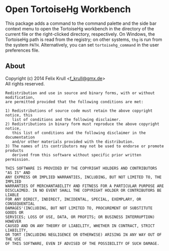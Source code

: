 Open TortoiseHg Workbench
=========================
This package adds a command to the command palette and the side bar context
menu to open the TortoiseHg workbench in the directory of the current file or
the right-clicked directory, respectively. On Windows, the TortoiseHg path is
read from the registry; on other systems, `thg` is run from the system `PATH`.
Alternatively, you can set `tortoisehg_command` in the user preferences file.

## About
Copyright (c) 2014 Felix Krull \<f_krull@gmx.de\>  
All rights reserved.

    Redistribution and use in source and binary forms, with or without modification,
    are permitted provided that the following conditions are met:

    1) Redistributions of source code must retain the above copyright notice, this
       list of conditions and the following disclaimer.  
    2) Redistributions in binary form must reproduce the above copyright notice,
       this list of conditions and the following disclaimer in the documentation
       and/or other materials provided with the distribution.  
    3) The names of its contributors may not be used to endorse or promote products
       derived from this software without specific prior written permission.

    THIS SOFTWARE IS PROVIDED BY THE COPYRIGHT HOLDERS AND CONTRIBUTORS "AS IS" AND
    ANY EXPRESS OR IMPLIED WARRANTIES, INCLUDING, BUT NOT LIMITED TO, THE IMPLIED
    WARRANTIES OF MERCHANTABILITY AND FITNESS FOR A PARTICULAR PURPOSE ARE
    DISCLAIMED. IN NO EVENT SHALL THE COPYRIGHT HOLDER OR CONTRIBUTORS BE LIABLE
    FOR ANY DIRECT, INDIRECT, INCIDENTAL, SPECIAL, EXEMPLARY, OR CONSEQUENTIAL
    DAMAGES'(INCLUDING, BUT NOT LIMITED TO, PROCUREMENT OF SUBSTITUTE GOODS OR
    SERVICES; LOSS OF USE, DATA, OR PROFITS; OR BUSINESS INTERRUPTION) HOWEVER
    CAUSED AND ON ANY THEORY OF LIABILITY, WHETHER IN CONTRACT, STRICT LIABILITY,
    OR TORT (INCLUDING NEGLIGENCE OR OTHERWISE) ARISING IN ANY WAY OUT OF THE USE
    OF THIS SOFTWARE, EVEN IF ADVISED OF THE POSSIBILITY OF SUCH DAMAGE.
